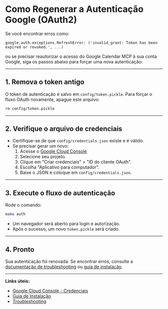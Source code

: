 # Como Regenerar a Autenticação Google (OAuth2)

Se você encontrar erros como:

```
google.auth.exceptions.RefreshError: ('invalid_grant: Token has been expired or revoked.', ...)
```

ou se precisar reautorizar o acesso do Google Calendar MCP à sua conta Google, siga os passos abaixo para forçar uma nova autenticação:

---

## 1. Remova o token antigo

O token de autenticação é salvo em `config/token.pickle`. Para forçar o fluxo OAuth novamente, apague este arquivo:

```bash
rm config/token.pickle
```

---

## 2. Verifique o arquivo de credenciais

- Certifique-se de que `config/credentials.json` existe e é válido.
- Se precisar gerar um novo:
  1. Acesse o [Google Cloud Console](https://console.cloud.google.com/apis/credentials)
  2. Selecione seu projeto.
  3. Clique em "Criar credenciais" > "ID do cliente OAuth".
  4. Escolha "Aplicativo para computador".
  5. Baixe o JSON e coloque em `config/credentials.json`.

---

## 3. Execute o fluxo de autenticação

Rode o comando:

```bash
make auth
```

- Um navegador será aberto para login e autorização.
- Após o sucesso, um novo `token.pickle` será criado.

---

## 4. Pronto

Sua autenticação foi renovada. Se encontrar erros, consulte a [documentação de troubleshooting](../troubleshooting.md) ou [guia de instalação](../setup/installation.md).

---

**Links úteis:**

- [Google Cloud Console - Credenciais](https://console.cloud.google.com/apis/credentials)
- [Guia de Instalação](../setup/installation.md)
- [Troubleshooting](../troubleshooting.md)
